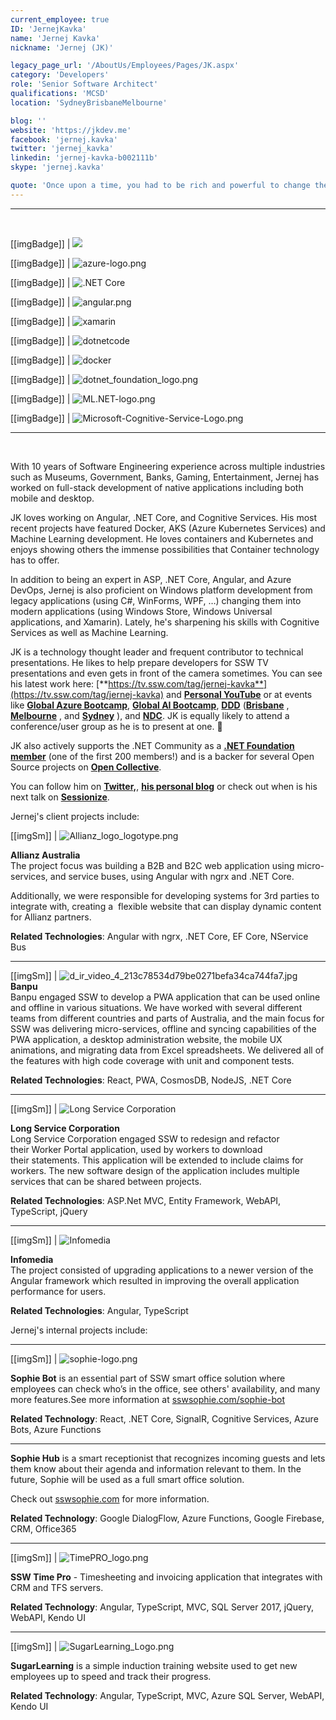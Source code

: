 ```yaml
---
current_employee: true
ID: 'JernejKavka'
name: 'Jernej Kavka'
nickname: 'Jernej (JK)'

legacy_page_url: '/AboutUs/Employees/Pages/JK.aspx'
category: 'Developers'
role: 'Senior Software Architect'
qualifications: 'MCSD'
location: 'SydneyBrisbaneMelbourne'

blog: ''
website: 'https://jkdev.me'
facebook: 'jernej.kavka'
twitter: 'jernej_kavka'
linkedin: 'jernej-kavka-b002111b'
skype: 'jernej.kavka'

quote: 'Once upon a time, you had to be rich and powerful to change the world. Now you just need to be bold and write code.'
---
```


---

<br/>

[[imgBadge]]
| ![](./Images/Bio/MCP.png)

[[imgBadge]]
| ![azure-logo.png](./Images/Bio/azure-logo.png)

[[imgBadge]]
| ![.NET Core](./Images/Bio/dotnetcore.png)

[[imgBadge]]
| ![angular.png](./Images/Bio/angular.png)

[[imgBadge]]
| ![xamarin](./Images/Bio/xamarin.jpg)

[[imgBadge]]
| ![dotnetcode](./Images/Bio/dotnetcode.jpg)

[[imgBadge]]
| ![docker](./Images/Bio/docker.jpg)

[[imgBadge]]
| ![dotnet_foundation_logo.png](./Images/Bio/dotnet_foundation_logo.png)

[[imgBadge]]
| ![ML.NET-logo.png](./Images/Bio/ML.NET-logo.png)

[[imgBadge]]
| ![Microsoft-Cognitive-Service-Logo.png](./Images/Bio/Microsoft-Cognitive-Service-Logo.png)

---

<br/>

With 10 years of Software Engineering experience across multiple industries such as Museums, Government, Banks, Gaming, Entertainment, Jernej has worked on full-stack development of native applications including both mobile and desktop.

JK loves working on Angular, .NET Core, and Cognitive Services. His most recent projects have featured Docker, AKS (Azure Kubernetes Services) and Machine Learning development. He loves containers and Kubernetes and enjoys showing others the immense possibilities that Container technology has to offer.

In addition to being an expert in ASP, .NET Core, Angular, and Azure DevOps, Jernej is also proficient on Windows platform development from legacy applications (using C#, WinForms, WPF, …) changing them into modern applications (using Windows Store, Windows Universal applications, and Xamarin). Lately, he's sharpening his skills with Cognitive Services as well as Machine Learning.

JK is a technology thought leader and frequent contributor to technical presentations. He likes to help prepare developers for SSW TV presentations and even gets in front of the camera sometimes. You can see his latest work here: [**https://tv.ssw.com/tag/jernej-kavka**](https://tv.ssw.com/tag/jernej-kavka) and [**Personal YouTube**](https://www.youtube.com/watch?v=3VPHV1902OQ&list=PLO0Fq_pphtfEHluXtyaX-IYy4vV2QxYeS) or at events like [**Global Azure Bootcamp**](https://global.azurebootcamp.net/), [**Global AI Bootcamp**](https://brisbanebootcamp.com/), [**DDD**](https://dddbrisbane.com/) ([**Brisbane**](https://dddbrisbane.com/) , [**Melbourne**](https://www.dddmelbourne.com/) , and [ **Sydney**](https://www.dddsydney.com.au/) ), and [**NDC**](https://ndcsydney.com/). JK is equally likely to attend a conference/user group as he is to present at one. 🧐

JK also actively supports the .NET Community as a [**.NET Foundation member**](https://dotnetfoundation.org/) (one of the first 200 members!) and is a backer for several Open Source projects on [**Open Collective**](https://opencollective.com/jernej-kavka).

You can follow him on [**Twitter,**](https://twitter.com/jernej_kavka), [**his personal blog**](https://jkdev.me/) or check out when is his next talk on [**Sessionize**](https://sessionize.com/jernej-kavka/).

Jernej's client projects include:

[[imgSm]]
| ![Allianz_logo_logotype.png](./Images/Bio/Allianz_logo_logotype.png)

**Allianz Australia**  
The project focus was building a B2B and B2C web application using micro-services, and service buses, using Angular with ngrx and .NET Core.

Additionally, we were responsible for developing systems for 3rd parties to integrate with, creating a  flexible website that can display dynamic content for Allianz partners.

**Related Technologies**: Angular with ngrx, .NET Core, EF Core, NService Bus

---

[[imgSm]]
| ![d_ir_video_4_213c78534d79be0271befa34ca744fa7.jpg](./Images/Bio/d_ir_video_4_213c78534d79be0271befa34ca744fa7.jpg)
**Banpu**  
Banpu engaged SSW to develop a PWA application that can be used online and offline in various situations. We have worked with several different teams from different countries and parts of Australia, and the main focus for SSW was delivering micro-services, offline and syncing capabilities of the PWA application, a desktop administration website, the mobile UX animations, and migrating data from Excel spreadsheets. We delivered all of the features with high code coverage with unit and component tests.

**Related Technologies**: React, PWA, CosmosDB, NodeJS, .NET Core

---

[[imgSm]]
| ![Long Service Corporation](./Images/Bio/LongServiceCorporation.gif)

**Long Service Corporation**  
Long Service Corporation engaged SSW to redesign and refactor their Worker Portal application, used by workers to download their statements. This application will be extended to include claims for workers. The new software design of the application includes multiple services that can be shared between projects.

**Related Technologies**: ASP.Net MVC, Entity Framework, WebAPI, TypeScript, jQuery

---

[[imgSm]]
| ![Infomedia](./Images/Bio/infomedia-logo.png)

**Infomedia**  
The project consisted of upgrading applications to a newer version of the Angular framework which resulted in improving the overall application performance for users.

**Related Technologies**: Angular, TypeScript

Jernej's internal projects include:

---

[[imgSm]]
| ![sophie-logo.png](./Images/Bio/sophie-logo.png)

**Sophie Bot** is an essential part of SSW smart office solution where employees can check who’s in the office, see others' availability, and many more features.See more information at [sswsophie.com/sophie-bot](https://sswsophie.com/sophie-bot)

**Related Technology**: React, .NET Core, SignalR, Cognitive Services, Azure Bots, Azure Functions

---

**Sophie Hub** is a smart receptionist that recognizes incoming guests and lets them know about their agenda and information relevant to them. In the future, Sophie will be used as a full smart office solution.

Check out [sswsophie.com](https://sswsophie.com/) for more information.

**Related Technology**: Google DialogFlow, Azure Functions, Google Firebase, CRM, Office365

---

[[imgSm]]
| ![TimePRO_logo.png](./Images/Bio/TimePRO_logo.png)

**SSW Time Pro** - Timesheeting and invoicing application that integrates with CRM and TFS servers.

**Related Technology**: Angular, TypeScript, MVC, SQL Server 2017, jQuery, WebAPI, Kendo UI

---

[[imgSm]]
| ![SugarLearning_Logo.png](./Images/Bio/SugarLearning_Logo.png)

**SugarLearning** is a simple induction training website used to get new employees up to speed and track their progress.

**Related Technology**: Angular, TypeScript, MVC, Azure SQL Server, WebAPI, Kendo UI
